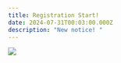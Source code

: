 ```yaml
---
title: Registration Start!
date: 2024-07-31T00:03:00.000Z
description: "New notice! "
---
```



![](/img/영문-학생등록-및-모집-특활반-포함-성-김대건-한국학교.png)
